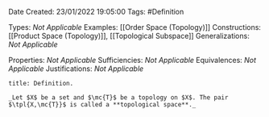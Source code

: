 <div class="topSpace"></div>

Date Created: 23/01/2022 19:05:00
Tags: #Definition

Types: _Not Applicable_
Examples: [[Order Space (Topology)]]
Constructions: [[Product Space (Topology)]], [[Topological Subspace]]
Generalizations: _Not Applicable_

Properties: _Not Applicable_
Sufficiencies: _Not Applicable_
Equivalences: _Not Applicable_
Justifications: _Not Applicable_

``` ad-Definition
title: Definition.

_Let $X$ be a set and $\mc{T}$ be a topology on $X$. The pair $\tpl{X,\mc{T}}$ is called a **topological space**._

```
